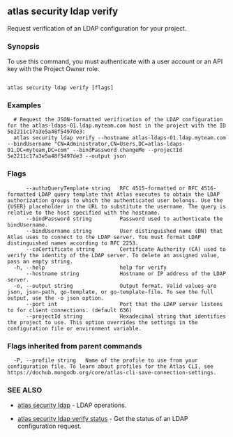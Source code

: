 ## atlas security ldap verify

Request verification of an LDAP configuration for your project.


### Synopsis

To use this command, you must authenticate with a user account or an API key with the Project Owner role.



```

atlas security ldap verify [flags]
```

### Examples

```
  # Request the JSON-formatted verification of the LDAP configuration for the atlas-ldaps-01.ldap.myteam.com host in the project with the ID 5e2211c17a3e5a48f5497de3:
  atlas security ldap verify --hostname atlas-ldaps-01.ldap.myteam.com --bindUsername "CN=Administrator,CN=Users,DC=atlas-ldaps-01,DC=myteam,DC=com" --bindPassword changeMe --projectId 5e2211c17a3e5a48f5497de3 --output json

```


### Flags

```
      --authzQueryTemplate string   RFC 4515-formatted or RFC 4516-formatted LDAP query template that Atlas executes to obtain the LDAP authorization groups to which the authenticated user belongs. Use the {USER} placeholder in the URL to substitute the username. The query is relative to the host specified with the hostname.
      --bindPassword string         Password used to authenticate the bindUsername.
      --bindUsername string         User distinguished name (DN) that Atlas uses to connect to the LDAP server. You must format LDAP distinguished names according to RFC 2253.
      --caCertificate string        Certificate Authority (CA) used to verify the identity of the LDAP server. To delete an assigned value, pass an empty string.
  -h, --help                        help for verify
      --hostname string             Hostname or IP address of the LDAP server.
  -o, --output string               Output format. Valid values are json, json-path, go-template, or go-template-file. To see the full output, use the -o json option.
      --port int                    Port that the LDAP server listens to for client connections. (default 636)
      --projectId string            Hexadecimal string that identifies the project to use. This option overrides the settings in the configuration file or environment variable.

```


### Flags inherited from parent commands

```
  -P, --profile string   Name of the profile to use from your configuration file. To learn about profiles for the Atlas CLI, see https://dochub.mongodb.org/core/atlas-cli-save-connection-settings.

```

### SEE ALSO


* [atlas security ldap](atlas_security_ldap.md)	- LDAP operations.

* [atlas security ldap verify status](atlas_security_ldap_verify_status.md)	- Get the status of an LDAP configuration request.



